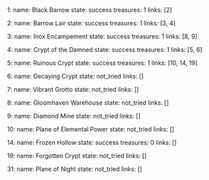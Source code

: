 1:
  name: Black Barrow
  state: success
  treasures: 1
  links: [2]

2:
  name: Barrow Lair
  state: success
  treasures: 1
  links: [3, 4]

3:
  name: Inox Encampement
  state: success
  treasures: 1
  links: [8, 9]

4:
  name: Crypt of the Damned
  state: success
  treasures: 1
  links: [5, 6]

5:
  name: Ruinous Crypt
  state: success
  treasures: 1
  links: [10, 14, 19]

6:
  name: Decaying Crypt
  state: not_tried
  links: []

7:
  name: Vibrant Grotto
  state: not_tried
  links: []

8:
  name: Gloomhaven Warehouse
  state: not_tried
  links: []

9:
  name: Diamond Mine
  state: not_tried
  links: []

10:
  name: Plane of Elemental Power
  state: not_tried
  links: []

14:
  name: Frozen Hollow
  state: success
  treasures: 0
  links: []

19:
  name: Forgotten Crypt
  state: not_tried
  links: []

31:
  name: Plane of Night
  state: not_tried
  links: []
